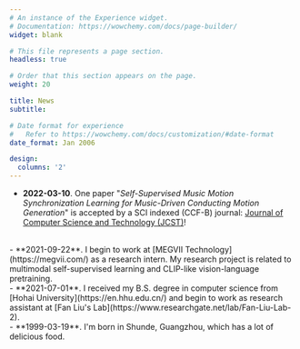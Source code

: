 ```yaml
---
# An instance of the Experience widget.
# Documentation: https://wowchemy.com/docs/page-builder/
widget: blank

# This file represents a page section.
headless: true

# Order that this section appears on the page.
weight: 20

title: News
subtitle:

# Date format for experience
#   Refer to https://wowchemy.com/docs/customization/#date-format
date_format: Jan 2006

design:
  columns: '2'
---
```


- **2022-03-10**.  One paper "_Self-Supervised Music Motion Synchronization Learning for Music-Driven Conducting Motion Generation_" is accepted by a SCI indexed (CCF-B) journal: [Journal of Computer Science and Technology (JCST)](https://www.springer.com/journal/11390)!
<br />
- **2021-09-22**. I begin to work at [MEGVII Technology](https://megvii.com/) as a research intern. My research project is related to multimodal self-supervised learning and CLIP-like vision-language pretraining.
<br />
- **2021-07-01**. I received my B.S. degree in computer science from [Hohai University](https://en.hhu.edu.cn/) and begin to work as research assistant at [Fan Liu's Lab](https://www.researchgate.net/lab/Fan-Liu-Lab-2).
<br />
- **1999-03-19**. I'm born in Shunde, Guangzhou, which has a lot of delicious food.
<br />
